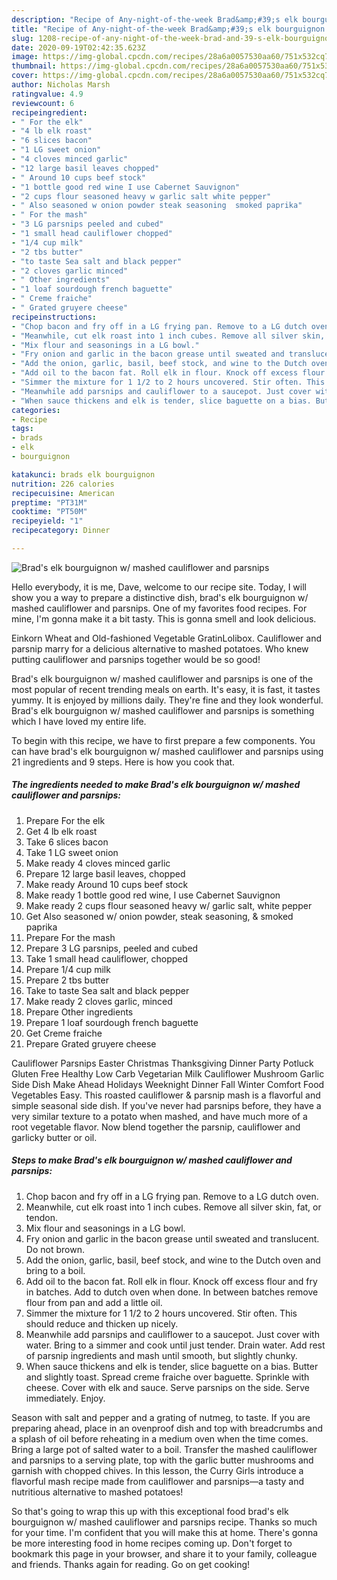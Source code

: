 ```yaml
---
description: "Recipe of Any-night-of-the-week Brad&amp;#39;s elk bourguignon w/ mashed cauliflower and parsnips"
title: "Recipe of Any-night-of-the-week Brad&amp;#39;s elk bourguignon w/ mashed cauliflower and parsnips"
slug: 1208-recipe-of-any-night-of-the-week-brad-and-39-s-elk-bourguignon-w-mashed-cauliflower-and-parsnips
date: 2020-09-19T02:42:35.623Z
image: https://img-global.cpcdn.com/recipes/28a6a0057530aa60/751x532cq70/brads-elk-bourguignon-w-mashed-cauliflower-and-parsnips-recipe-main-photo.jpg
thumbnail: https://img-global.cpcdn.com/recipes/28a6a0057530aa60/751x532cq70/brads-elk-bourguignon-w-mashed-cauliflower-and-parsnips-recipe-main-photo.jpg
cover: https://img-global.cpcdn.com/recipes/28a6a0057530aa60/751x532cq70/brads-elk-bourguignon-w-mashed-cauliflower-and-parsnips-recipe-main-photo.jpg
author: Nicholas Marsh
ratingvalue: 4.9
reviewcount: 6
recipeingredient:
- " For the elk"
- "4 lb elk roast"
- "6 slices bacon"
- "1 LG sweet onion"
- "4 cloves minced garlic"
- "12 large basil leaves chopped"
- " Around 10 cups beef stock"
- "1 bottle good red wine I use Cabernet Sauvignon"
- "2 cups flour seasoned heavy w garlic salt white pepper"
- " Also seasoned w onion powder steak seasoning  smoked paprika"
- " For the mash"
- "3 LG parsnips peeled and cubed"
- "1 small head cauliflower chopped"
- "1/4 cup milk"
- "2 tbs butter"
- "to taste Sea salt and black pepper"
- "2 cloves garlic minced"
- " Other ingredients"
- "1 loaf sourdough french baguette"
- " Creme fraiche"
- " Grated gruyere cheese"
recipeinstructions:
- "Chop bacon and fry off in a LG frying pan. Remove to a LG dutch oven."
- "Meanwhile, cut elk roast into 1 inch cubes. Remove all silver skin, fat, or tendon."
- "Mix flour and seasonings in a LG bowl."
- "Fry onion and garlic in the bacon grease until sweated and translucent. Do not brown."
- "Add the onion, garlic, basil, beef stock, and wine to the Dutch oven and bring to a boil."
- "Add oil to the bacon fat. Roll elk in flour. Knock off excess flour and fry in batches. Add to dutch oven when done. In between batches remove flour from pan and add a little oil."
- "Simmer the mixture for 1 1/2 to 2 hours uncovered. Stir often. This should reduce and thicken up nicely."
- "Meanwhile add parsnips and cauliflower to a saucepot. Just cover with water. Bring to a simmer and cook until just tender. Drain water. Add rest of parsnip ingredients and mash until smooth, but slightly chunky."
- "When sauce thickens and elk is tender, slice baguette on a bias. Butter and slightly toast. Spread creme fraiche over baguette. Sprinkle with cheese. Cover with elk and sauce. Serve parsnips on the side. Serve immediately. Enjoy."
categories:
- Recipe
tags:
- brads
- elk
- bourguignon

katakunci: brads elk bourguignon 
nutrition: 226 calories
recipecuisine: American
preptime: "PT31M"
cooktime: "PT50M"
recipeyield: "1"
recipecategory: Dinner

---
```



![Brad&#39;s elk bourguignon w/ mashed cauliflower and parsnips](https://img-global.cpcdn.com/recipes/28a6a0057530aa60/751x532cq70/brads-elk-bourguignon-w-mashed-cauliflower-and-parsnips-recipe-main-photo.jpg)

Hello everybody, it is me, Dave, welcome to our recipe site. Today, I will show you a way to prepare a distinctive dish, brad&#39;s elk bourguignon w/ mashed cauliflower and parsnips. One of my favorites food recipes. For mine, I'm gonna make it a bit tasty. This is gonna smell and look delicious.

Einkorn Wheat and Old-fashioned Vegetable GratinLolibox. Cauliflower and parsnip marry for a delicious alternative to mashed potatoes. Who knew putting cauliflower and parsnips together would be so good!

Brad&#39;s elk bourguignon w/ mashed cauliflower and parsnips is one of the most popular of recent trending meals on earth. It's easy, it is fast, it tastes yummy. It is enjoyed by millions daily. They're fine and they look wonderful. Brad&#39;s elk bourguignon w/ mashed cauliflower and parsnips is something which I have loved my entire life.


To begin with this recipe, we have to first prepare a few components. You can have brad&#39;s elk bourguignon w/ mashed cauliflower and parsnips using 21 ingredients and 9 steps. Here is how you cook that.

<!--inarticleads1-->

##### The ingredients needed to make Brad&#39;s elk bourguignon w/ mashed cauliflower and parsnips:

1. Prepare  For the elk
1. Get 4 lb elk roast
1. Take 6 slices bacon
1. Take 1 LG sweet onion
1. Make ready 4 cloves minced garlic
1. Prepare 12 large basil leaves, chopped
1. Make ready  Around 10 cups beef stock
1. Make ready 1 bottle good red wine, I use Cabernet Sauvignon
1. Make ready 2 cups flour seasoned heavy w/ garlic salt, white pepper
1. Get  Also seasoned w/ onion powder, steak seasoning, &amp; smoked paprika
1. Prepare  For the mash
1. Prepare 3 LG parsnips, peeled and cubed
1. Take 1 small head cauliflower, chopped
1. Prepare 1/4 cup milk
1. Prepare 2 tbs butter
1. Take to taste Sea salt and black pepper
1. Make ready 2 cloves garlic, minced
1. Prepare  Other ingredients
1. Prepare 1 loaf sourdough french baguette
1. Get  Creme fraiche
1. Prepare  Grated gruyere cheese


Cauliflower Parsnips Easter Christmas Thanksgiving Dinner Party Potluck Gluten Free Healthy Low Carb Vegetarian Milk Cauliflower Mushroom Garlic Side Dish Make Ahead Holidays Weeknight Dinner Fall Winter Comfort Food Vegetables Easy. This roasted cauliflower &amp; parsnip mash is a flavorful and simple seasonal side dish. If you&#39;ve never had parsnips before, they have a very similar texture to a potato when mashed, and have much more of a root vegetable flavor. Now blend together the parsnip, cauliflower and garlicky butter or oil. 

<!--inarticleads2-->

##### Steps to make Brad&#39;s elk bourguignon w/ mashed cauliflower and parsnips:

1. Chop bacon and fry off in a LG frying pan. Remove to a LG dutch oven.
1. Meanwhile, cut elk roast into 1 inch cubes. Remove all silver skin, fat, or tendon.
1. Mix flour and seasonings in a LG bowl.
1. Fry onion and garlic in the bacon grease until sweated and translucent. Do not brown.
1. Add the onion, garlic, basil, beef stock, and wine to the Dutch oven and bring to a boil.
1. Add oil to the bacon fat. Roll elk in flour. Knock off excess flour and fry in batches. Add to dutch oven when done. In between batches remove flour from pan and add a little oil.
1. Simmer the mixture for 1 1/2 to 2 hours uncovered. Stir often. This should reduce and thicken up nicely.
1. Meanwhile add parsnips and cauliflower to a saucepot. Just cover with water. Bring to a simmer and cook until just tender. Drain water. Add rest of parsnip ingredients and mash until smooth, but slightly chunky.
1. When sauce thickens and elk is tender, slice baguette on a bias. Butter and slightly toast. Spread creme fraiche over baguette. Sprinkle with cheese. Cover with elk and sauce. Serve parsnips on the side. Serve immediately. Enjoy.


Season with salt and pepper and a grating of nutmeg, to taste. If you are preparing ahead, place in an ovenproof dish and top with breadcrumbs and a splash of oil before reheating in a medium oven when the time comes. Bring a large pot of salted water to a boil. Transfer the mashed cauliflower and parsnips to a serving plate, top with the garlic butter mushrooms and garnish with chopped chives. In this lesson, the Curry Girls introduce a flavorful mash recipe made from cauliflower and parsnips—a tasty and nutritious alternative to mashed potatoes! 

So that's going to wrap this up with this exceptional food brad&#39;s elk bourguignon w/ mashed cauliflower and parsnips recipe. Thanks so much for your time. I'm confident that you will make this at home. There's gonna be more interesting food in home recipes coming up. Don't forget to bookmark this page in your browser, and share it to your family, colleague and friends. Thanks again for reading. Go on get cooking!
